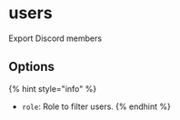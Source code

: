 # users

Export Discord members

## Options

{% hint style="info" %}
* `role`: Role to filter users.
{% endhint %}
